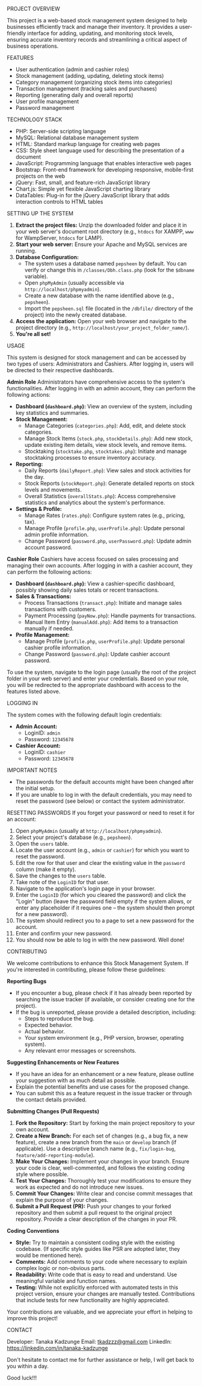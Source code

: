 PROJECT OVERVIEW

This project is a web-based stock management system designed to help businesses efficiently track and manage their inventory. It provides a user-friendly interface for adding, updating, and monitoring stock levels, ensuring accurate inventory records and streamlining a critical aspect of business operations.

FEATURES

- User authentication (admin and cashier roles)
- Stock management (adding, updating, deleting stock items)
- Category management (organizing stock items into categories)
- Transaction management (tracking sales and purchases)
- Reporting (generating daily and overall reports)
- User profile management
- Password management

TECHNOLOGY STACK

- PHP: Server-side scripting language
- MySQL: Relational database management system
- HTML: Standard markup language for creating web pages
- CSS: Style sheet language used for describing the presentation of a document
- JavaScript: Programming language that enables interactive web pages
- Bootstrap: Front-end framework for developing responsive, mobile-first projects on the web
- jQuery: Fast, small, and feature-rich JavaScript library
- Chart.js: Simple yet flexible JavaScript charting library
- DataTables: Plug-in for the jQuery JavaScript library that adds interaction controls to HTML tables

SETTING UP THE SYSTEM

1.  **Extract the project files:** Unzip the downloaded folder and place it in your web server's document root directory (e.g., `htdocs` for XAMPP, `www` for WampServer, `htdocs` for LAMP).
2.  **Start your web server:** Ensure your Apache and MySQL services are running.
3.  **Database Configuration:**
    *   The system uses a database named `pepsheen` by default. You can verify or change this in `/classes/Dbh.class.php` (look for the `$dbname` variable).
    *   Open `phpMyAdmin` (usually accessible via `http://localhost/phpmyadmin`).
    *   Create a new database with the name identified above (e.g., `pepsheen`).
    *   Import the `pepsheen.sql` file (located in the `/dbfile/` directory of the project) into the newly created database.
4.  **Access the application:** Open your web browser and navigate to the project directory (e.g., `http://localhost/your_project_folder_name/`).
5.  **You're all set!**

USAGE

This system is designed for stock management and can be accessed by two types of users: Administrators and Cashiers. After logging in, users will be directed to their respective dashboards.

**Admin Role**
Administrators have comprehensive access to the system's functionalities. After logging in with an admin account, they can perform the following actions:

*   **Dashboard (`dashboard.php`):** View an overview of the system, including key statistics and summaries.
*   **Stock Management:**
    *   Manage Categories (`categories.php`): Add, edit, and delete stock categories.
    *   Manage Stock Items (`stock.php`, `stockDetails.php`): Add new stock, update existing item details, view stock levels, and remove items.
    *   Stocktaking (`stocktake.php`, `stocktakes.php`): Initiate and manage stocktaking processes to ensure inventory accuracy.
*   **Reporting:**
    *   Daily Reports (`dailyReport.php`): View sales and stock activities for the day.
    *   Stock Reports (`stockReport.php`): Generate detailed reports on stock levels and movements.
    *   Overall Statistics (`overallStats.php`): Access comprehensive statistics and analytics about the system's performance.
*   **Settings & Profile:**
    *   Manage Rates (`rates.php`): Configure system rates (e.g., pricing, tax).
    *   Manage Profile (`profile.php`, `userProfile.php`): Update personal admin profile information.
    *   Change Password (`password.php`, `userPassword.php`): Update admin account password.

**Cashier Role**
Cashiers have access focused on sales processing and managing their own accounts. After logging in with a cashier account, they can perform the following actions:

*   **Dashboard (`dashboard.php`):** View a cashier-specific dashboard, possibly showing daily sales totals or recent transactions.
*   **Sales & Transactions:**
    *   Process Transactions (`transact.php`): Initiate and manage sales transactions with customers.
    *   Payment Processing (`payNow.php`): Handle payments for transactions.
    *   Manual Item Entry (`manualAdd.php`): Add items to a transaction manually if needed.
*   **Profile Management:**
    *   Manage Profile (`profile.php`, `userProfile.php`): Update personal cashier profile information.
    *   Change Password (`password.php`): Update cashier account password.

To use the system, navigate to the login page (usually the root of the project folder in your web server) and enter your credentials. Based on your role, you will be redirected to the appropriate dashboard with access to the features listed above.

LOGGING IN

The system comes with the following default login credentials:

*   **Admin Account:**
    *   LoginID: `admin`
    *   Password: `12345678`
*   **Cashier Account:**
    *   LoginID: `cashier`
    *   Password: `12345678`

IMPORTANT NOTES

*   The passwords for the default accounts might have been changed after the initial setup.
*   If you are unable to log in with the default credentials, you may need to reset the password (see below) or contact the system administrator.

RESETTING PASSWORDS
If you forget your password or need to reset it for an account:

1.  Open `phpMyAdmin` (usually at `http://localhost/phpmyadmin`).
2.  Select your project's database (e.g., `pepsheen`).
3.  Open the `users` table.
4.  Locate the user account (e.g., `admin` or `cashier`) for which you want to reset the password.
5.  Edit the row for that user and clear the existing value in the `password` column (make it empty).
6.  Save the changes to the `users` table.
7.  Take note of the `LoginID` for that user.
8.  Navigate to the application's login page in your browser.
9.  Enter the `LoginID` (for which you cleared the password) and click the "Login" button (leave the password field empty if the system allows, or enter any placeholder if it requires one – the system should then prompt for a new password).
10. The system should redirect you to a page to set a new password for the account.
11. Enter and confirm your new password.
12. You should now be able to log in with the new password. Well done!

CONTRIBUTING

We welcome contributions to enhance this Stock Management System. If you're interested in contributing, please follow these guidelines:

**Reporting Bugs**
*   If you encounter a bug, please check if it has already been reported by searching the issue tracker (if available, or consider creating one for the project).
*   If the bug is unreported, please provide a detailed description, including:
    *   Steps to reproduce the bug.
    *   Expected behavior.
    *   Actual behavior.
    *   Your system environment (e.g., PHP version, browser, operating system).
    *   Any relevant error messages or screenshots.

**Suggesting Enhancements or New Features**
*   If you have an idea for an enhancement or a new feature, please outline your suggestion with as much detail as possible.
*   Explain the potential benefits and use cases for the proposed change.
*   You can submit this as a feature request in the issue tracker or through the contact details provided.

**Submitting Changes (Pull Requests)**
1.  **Fork the Repository:** Start by forking the main project repository to your own account.
2.  **Create a New Branch:** For each set of changes (e.g., a bug fix, a new feature), create a new branch from the `main` or `develop` branch (if applicable). Use a descriptive branch name (e.g., `fix/login-bug`, `feature/add-reporting-module`).
3.  **Make Your Changes:** Implement your changes in your branch. Ensure your code is clear, well-commented, and follows the existing coding style where possible.
4.  **Test Your Changes:** Thoroughly test your modifications to ensure they work as expected and do not introduce new issues.
5.  **Commit Your Changes:** Write clear and concise commit messages that explain the purpose of your changes.
6.  **Submit a Pull Request (PR):** Push your changes to your forked repository and then submit a pull request to the original project repository. Provide a clear description of the changes in your PR.

**Coding Conventions**
*   **Style:** Try to maintain a consistent coding style with the existing codebase. (If specific style guides like PSR are adopted later, they would be mentioned here).
*   **Comments:** Add comments to your code where necessary to explain complex logic or non-obvious parts.
*   **Readability:** Write code that is easy to read and understand. Use meaningful variable and function names.
*   **Testing:** While not explicitly enforced with automated tests in this project version, ensure your changes are manually tested. Contributions that include tests for new functionality are highly appreciated.

Your contributions are valuable, and we appreciate your effort in helping to improve this project!

CONTACT

Developer: Tanaka Kadzunge
Email: tkadzzz@gmail.com
LinkedIn: https://linkedin.com/in/tanaka-kadzunge

Don't hesitate to contact me for further assistance or help, I will get back to you within a day.

Good luck!!!
